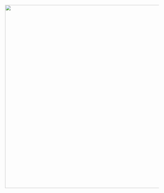 
<p align="center">
	<img src="https://JawaTengahXploit1337.github.io/zone-h/IMG_20230708_114445.jpg" width="600px">
</p>
